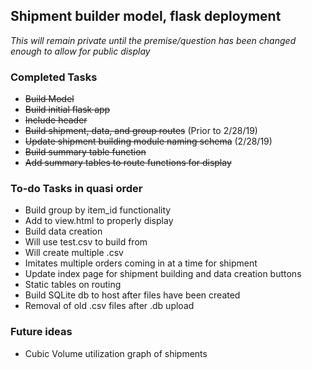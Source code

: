 ## Shipment builder model, flask deployment

*This will remain private until the premise/question has been changed enough to allow for public display*

### Completed Tasks
* ~~Build Model~~
* ~~Build initial flask app~~
* ~~Include header~~
* ~~Build shipment, data, and group routes~~ (Prior to 2/28/19)
* ~~Update shipment building module naming schema~~ (2/28/19)
* ~~Build summary table function~~
 * ~~Add summary tables to route functions for display~~

### To-do Tasks in quasi order
* Build group by item_id functionality
 * Add to view.html to properly display
* Build data creation
 * Will use test.csv to build from
 * Will create multiple .csv
 * Imitates multiple orders coming in at a time for shipment
* Update index page for shipment building and data creation buttons
* Static tables on routing
* Build SQLite db to host after files have been created
* Removal of old .csv files after .db upload

### Future ideas
* Cubic Volume utilization graph of shipments
